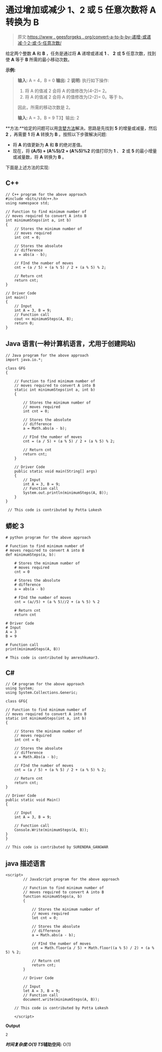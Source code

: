 # 通过增加或减少 1、2 或 5 任意次数将 A 转换为 B

> 原文:[https://www . geesforgeks . org/convert-a-to-b-by-递增-或递减-1-2-或-5-任意次数/](https://www.geeksforgeeks.org/convert-a-into-b-by-incrementing-or-decrementing-1-2-or-5-any-number-of-times/)

给定两个整数 **A** 和 **B** ，任务是通过将 **A** 递增或递减 **1** 、 **2** 或 **5** 任意次数，找到使 **A** 等于 **B** 所需的最小移动次数。

**示例:**

> **输入:** A = 4，B = 0
> **输出:** 2
> **说明:**
> 执行如下操作:
> 
> 1.  将 A 的值减 2 会将 A 的值修改为(4–2)= 2。
> 2.  将 A 的值减 2 会将 A 的值修改为(2–2)= 0。等于 b。
> 
> 因此，所需的移动次数是 2。
> 
> **输入:** A = 3，B = 9
> T3】输出: 2

**方法:**给定的问题可以用[贪婪方法](https://www.geeksforgeeks.org/greedy-algorithms/)解决。思路是先找到 **5** 的增量或减量，然后 **2** ，再需要 **1** 将 **A** 转换为 **B** 。按照以下步骤解决问题:

*   将 **A** 的值更新为 **A** 和 **B** 的绝对差值。
*   现在，将 **(A/5) + (A%5)/2 + (A%5)%2** 的值打印为 **1** 、 **2** 或 **5** 的最小增量或减量数，将 **A** 转换为 **B** 。

下面是上述方法的实现:

## C++

```
// C++ program for the above approach
#include <bits/stdc++.h>
using namespace std;

// Function to find minimum number of
// moves required to convert A into B
int minimumSteps(int a, int b)
{
    // Stores the minimum number of
    // moves required
    int cnt = 0;

    // Stores the absolute
    // difference
    a = abs(a - b);

    // FInd the number of moves
    cnt = (a / 5) + (a % 5) / 2 + (a % 5) % 2;

    // Return cnt
    return cnt;
}

// Driver Code
int main()
{
    // Input
    int A = 3, B = 9;
    // Function call
    cout << minimumSteps(A, B);
    return 0;
}
```

## Java 语言(一种计算机语言，尤用于创建网站)

```
// Java program for the above approach
import java.io.*;

class GFG
{

    // Function to find minimum number of
    // moves required to convert A into B
    static int minimumSteps(int a, int b)
    {

        // Stores the minimum number of
        // moves required
        int cnt = 0;

        // Stores the absolute
        // difference
        a = Math.abs(a - b);

        // FInd the number of moves
        cnt = (a / 5) + (a % 5) / 2 + (a % 5) % 2;

        // Return cnt
        return cnt;
    }

    // Driver Code
    public static void main(String[] args)
    {
        // Input
        int A = 3, B = 9;
        // Function call
        System.out.println(minimumSteps(A, B));
    }
}

 // This code is contributed by Potta Lokesh
```

## 蟒蛇 3

```
# python program for the above approach

# Function to find minimum number of
# moves required to convert A into B
def minimumSteps(a, b):

    # Stores the minimum number of
    # moves required
    cnt = 0

    # Stores the absolute
    # difference
    a = abs(a - b)

    # FInd the number of moves
    cnt = (a//5) + (a % 5)//2 + (a % 5) % 2

    # Return cnt
    return cnt

# Driver Code
# Input
A = 3
B = 9

# Function call
print(minimumSteps(A, B))

# This code is contributed by amreshkumar3.
```

## C#

```
// C# program for the above approach
using System;
using System.Collections.Generic;

class GFG{

// Function to find minimum number of
// moves required to convert A into B
static int minimumSteps(int a, int b)
{

    // Stores the minimum number of
    // moves required
    int cnt = 0;

    // Stores the absolute
    // difference
    a = Math.Abs(a - b);

    // FInd the number of moves
    cnt = (a / 5) + (a % 5) / 2 + (a % 5) % 2;

    // Return cnt
    return cnt;
}

// Driver Code
public static void Main()
{

    // Input
    int A = 3, B = 9;

    // Function call
    Console.Write(minimumSteps(A, B));
}
}

// This code is contributed by SURENDRA_GANGWAR
```

## java 描述语言

```
<script>
        // JavaScript program for the above approach

        // Function to find minimum number of
        // moves required to convert A into B
        function minimumSteps(a, b)
        {

            // Stores the minimum number of
            // moves required
            let cnt = 0;

            // Stores the absolute
            // difference
            a = Math.abs(a - b);

            // FInd the number of moves
            cnt = Math.floor(a / 5) + Math.floor((a % 5) / 2) + (a % 5) % 2;

            // Return cnt
            return cnt;
        }

        // Driver Code

        // Input
        let A = 3, B = 9;
        // Function call
        document.write(minimumSteps(A, B));

    // This code is contributed by Potta Lokesh

    </script>
```

**Output**

```
2
```

***时间复杂度:**O(1)*
T5**辅助空间:** O(1)
